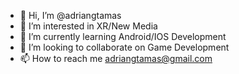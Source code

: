 - 👋 Hi, I’m @adriangtamas
- 👀 I’m interested in XR/New Media
- 🌱 I’m currently learning Android/IOS Development
- 💞️ I’m looking to collaborate on Game Development
- 📫 How to reach me adriangtamas@gmail.com

<!---
adriangtamas/adriangtamas is a ✨ special ✨ repository because its `README.md` (this file) appears on your GitHub profile.
You can click the Preview link to take a look at your changes.
--->
